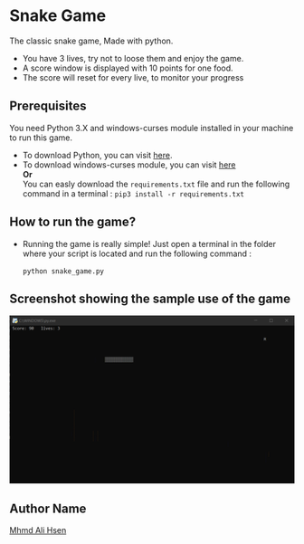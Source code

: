# Snake Game
The classic snake game, Made with python.
* You have 3 lives, try not to loose them and enjoy the game.
* A score window is displayed with 10 points for one food.
* The score will reset for every live, to monitor your progress

## Prerequisites
You need Python 3.X and windows-curses module installed in your machine to run this game.
* To download Python, you can visit [here](https://www.python.org/downloads/). 
* To download windows-curses module, you can visit [here](https://pypi.org/project/windows-curses/)  
    **Or**  
    You can easly download the `requirements.txt` file and run the following command in a terminal :
    ```pip3 install -r requirements.txt```

## How to run the game?
* Running the game is really simple! Just open a terminal in the folder where your script is located and run the following command :

    ```
    python snake_game.py
    ```  

## Screenshot showing the sample use of the game
![](screenshot.png)  

## Author Name
[Mhmd Ali Hsen](https://github.com/mhmdali102)